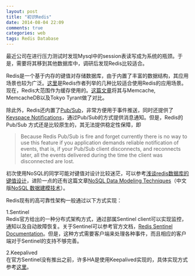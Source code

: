```yaml
---
layout: post
title: "初识Redis"
date: 2014-08-04 22:09
comments: true
categories: web
tags: Redis Database
---
```


最近公司在进行压力测试时发现Mysql中的session表读写成为系统的瓶颈。于是，需要将其移到其他数据库中，调研后发现Redis比较适合。

Redis是一个基于内存的键值对存储数据库，由于内置了丰富的数据结构，其应用场景也较为广泛。[这里](http://oldblog.antirez.com/post/take-advantage-of-redis-adding-it-to-your-stack.html)是Redis作者列举的几种比较适合使用Redis的应用场景。现在，Redis大范围作为缓存使用的。[这篇文章](http://timyang.net/data/mcdb-tt-redis/)将其与Memcache, MemcacheDB以及Tokyo Tyrant做了对比。

除此外，Redis还内置了[Pub/Sub](http://redis.io/topics/pubsub)，非常方便用于事件推送，同时还提供了[Keyspace Notifications](http://redis.io/topics/notifications)，通过Pub/Sub的方式提供消息通知。但是，Redis的Pub/Sub 方式还是比较原生的，其无法提供稳定性保障，即

> Because Redis Pub/Sub is fire and forget currently there is no way to use this feature if you application demands reliable notification of events, that is, if your Pub/Sub client disconnects, and reconnects later, all the events delivered during the time the client was disconnected are lost.

初次使用NoSQL的同学可能对键值对设计比较迷茫，可以参考[浅谈redis数据库的键值设计](http://www.hoterran.info/redis_kv_design)，进阶一点的还有这篇文章[NoSQL Data Modeling Techniques](http://highlyscalable.wordpress.com/2012/03/01/nosql-data-modeling-techniques/)（中文版[NoSQL 数据建模技术](http://coolshell.cn/articles/7270.html)）。

Redis现有的高可靠性架构一般通过以下方式实现：

1.Sentinel   
Redis官方给出的一种分布式架构方式，通过部属Sentinel client可以实现监控，通知以及自动故障恢复。关于Sentinel可以参考官方文档，[Redis Sentinel Documentation](http://redis.io/topics/sentinel)。但是，这种方式需要客户端来处理各种事件，而且相应的客户端对于Sentinel的支持不够完善。

2.Keepalived   
在官方Sentinel没有推出之前，许多HA是使用Keepalived实现的，具体实现方式参考[这里](http://heylinux.com/archives/1942.html)。

